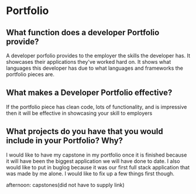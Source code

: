 # Portfolio

## What function does a developer Portfolio provide?
A developer porfolio provides to the employer the skills the developer has. It showcases their applications they've worked hard on. It shows what languages this developer has due to what languages and frameworks the portfolio pieces are.

## What makes a Developer Portfolio effective?
If the portfolio piece has clean code, lots of functionality, and is impressive then it will be effective in showcasing your skill to employers

## What projects do you have that you would include in your Portfolio? Why?
I would like to have my capstone in my portfolio once it is finished because it will have been the biggest application we will have done to date. I also would like to put in buglog because it was our first full stack application that was made by me alone. I would like to fix up a few things first though.

afternoon: capstones(did not have to supply link)